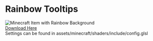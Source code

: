 # Rainbow Tooltips
![Minecraft Item with Rainbow Background](https://raw.githubusercontent.com/TacnaynDev/Resource-Packs-Demo/main/img/rainbow_tooltips_thumb.gif)  
[Download Here](https://github.com/TacnaynDev/Resource-Packs-Demo/blob/main/Info/Downloads/Rainbow%20Tooltips.zip)  
Settings can be found in assets/minecraft/shaders/include/config.glsl